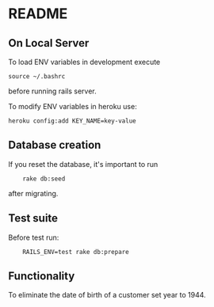 # README


## On Local Server


To load ENV variables in development execute
 
 	source ~/.bashrc 
 	
before running rails server.

To modify ENV variables in heroku use:

	heroku config:add KEY_NAME=key-value

## Database creation

If you reset the database, it's important to run  
	
		rake db:seed 
	
after migrating.


## Test suite

Before test run:
	
		RAILS_ENV=test rake db:prepare

## Functionality

To eliminate the date of birth of a customer set year to 1944.

